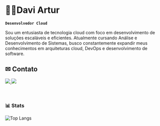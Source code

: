# 🐱‍👤Davi Artur
**`Desenvolvedor Cloud `**

Sou um entusiasta de tecnologia cloud com foco em desenvolvimento de soluções escaláveis e eficientes. Atualmente cursando Análise e Desenvolvimento de Sistemas, busco constantemente expandir meus conhecimentos em arquiteturas cloud, DevOps e desenvolvimento de software.

## ✉ Contato
<div style="display: inline_block">
    <a href="https://www.linkedin.com/in/daviartur/" 
        target="_blank">
      <img src="https://img.shields.io/badge/Linkedin-1D5DEC?style=for-the-badge&logo=Linkedin&logoColor=white"/>
    </a>
    <a href="mailto:contact.daviarturss27@gmail.com" 
    target="_blank">
      <img src="https://img.shields.io/badge/Gmail-f00?style=for-the-badge&logo=Gmail&logoColor=white"/>
    </a>
</div>
<br>
<br>



### 📊 Stats

![Top Langs](https://github-readme-stats.vercel.app/api/top-langs/?username=daviarturss&theme=cobalt&custom_title=Tecnologias&langs_count=5)





